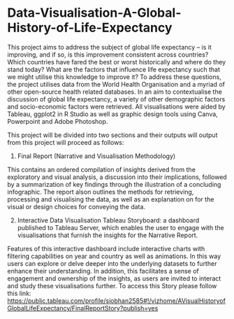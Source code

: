 # Data-Visualisation-A-Global-History-of-Life-Expectancy

This project aims to address the subject of global life expectancy – is it improving, and if so, is this improvement consistent across countries? Which countries have fared the best or worst historically and where do they stand today? What are the factors that influence life expectancy such that we might utilise this knowledge to improve it?
To address these questions, the project utilises data from the World Health Organisation and a myriad of other open-source health related databases. 
In an aim to contextualise the discussion of global life expectancy, a variety of other demographic factors and socio-economic factors were retrieved. All visualisations were aided by Tableau, ggplot2 in R Studio as well as graphic design tools using Canva, Powerpoint and Adobe Photoshop.


This project will be divided into two sections and their outputs will output from this project will proceed as follows:

1)	Final Report (Narrative and Visualisation Methodology) 

This contains an ordered compilation of insights derived from the exploratory and visual analysis, a discussion into their implications, followed by a summarization of key findings through the illustration of a concluding infographic. 
The report alson outlines the methods for retrieving, processing and visualising the data, as well as an explanation on for the visual or design choices for conveying the data.


2)	Interactive Data Visualisation Tableau Storyboard: a dashboard published to Tableau Server, which enables the user to engage with the visualisations that furnish the insights for the Narrative Report.

Features of this interactive dashboard include interactive charts with filtering capabilities on year and country as well as animations. In this way users can explore or delve deeper into the underlying datasets to further enhance their understanding. In addition, this facilitates a sense of engagement and ownership of the insights, as users are invited to interact and study these visualisations further. 
To access this Story please follow this link: https://public.tableau.com/profile/siobhan2585#!/vizhome/AVisualHistoryofGlobalLifeExpectancy/FinalReportStory?publish=yes

